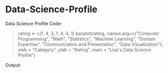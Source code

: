 # Data-Science-Profile
Data Science Profile
Code:
> rating <- c(1, 4, 3, 1, 4, 4, 1)
> barplot(rating, names.arg=c("Computer Programming", "Math", "Statistics", "Machine Learning", "Domain Expertise", "Communication and Presentation", "Data Visualization"), xlab = "Category", ylab = "Rating", main = "Lisa's Data Science Profile")

Output:
